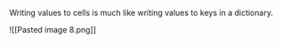Writing values to cells is much like writing values to keys in a dictionary.

![[Pasted image 8.png]]
